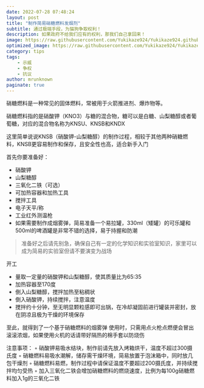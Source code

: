 ```yaml
---
date: 2022-07-28 07:48:24
layout: post
title: "制作简易硝糖燃料发烟剂"
subtitle: 通过极端手段，为猫狗争取权利！
description: 如果政府不给我们应有的权利，那我们自己拿回来！
image: https://raw.githubusercontent.com/Yukikaze924/Yukikaze924.github.io/main/assets/img/Join_The_Animal_Rights_move-900x675.jpg
optimized_image: https://raw.githubusercontent.com/Yukikaze924/Yukikaze924.github.io/main/assets/img/Join_The_Animal_Rights_move-900x675.jpg
category: tips
tags:
    - 示威
    - 争权
    - 抗议
author: mrunknown
paginate: true
---
```


硝糖燃料是一种常见的固体燃料，常被用于火箭推进剂、爆炸物等。

硝糖燃料指的是硝酸钾（KNO3）与糖的混合物，糖可以是白糖、山梨糖醇或者葡萄糖，对应的混合物名称为KNSU、KNSB和KNDX

这里简单说说KNSB（硝酸钾-山梨糖醇）的制作过程，相较于其他两种硝糖燃料，KNSB更容易制作和保存，且安全性也高，适合新手入门

首先你要准备好：
 * 硝酸钾
 * 山梨糖醇
 * 三氧化二铁（可选）
 * 可加热容器和加热工具
 * 搅拌工具
 * 电子天平/称
 * 工业红外测温枪
 * 如果需要制作成烟雾弹，简易准备一个易拉罐，330ml（矮罐）的可乐罐和500ml的啤酒罐是非常不错的选择，易于持握和防潮

> 准备好之后请先别急，确保自己有一定的化学知识和实验室知识，家里可以成为简易的实验室但请不要演变为战场

开工
 * 量取一定量的硝酸钾和山梨糖醇，使其质量比为65:35
 * 加热容器至170度
 * 倒入山梨糖醇，搅拌加热至粘稠状
 * 倒入硝酸钾，持续搅拌，注意温度
 * 搅拌约十分钟，至无明显颗粒感即可出锅，在冷却凝固前进行罐装并密封，放在阴凉且极为干燥的环境保存

至此，就得到了一个基于硝糖燃料的烟雾弹
使用时，只需用点火枪点燃便会冒出滚滚浓烟，如果使用火机的话请带好隔热的棉手套以防烧伤

注意事项：
 ◦ 硝酸钾易吸水结块，制作前请先放入烤箱烘干，温度不超过300摄氏度
 ◦ 硝糖燃料易吸水潮解，储存需干燥环境，简易放置于泡沫箱中，同时放几包干燥剂
 ◦ 硝糖燃料易燃，制作过程中请保证温度不要超过200摄氏度，并持续搅拌均匀受热
 ◦ 加入三氧化二铁会增加硝糖燃料的燃烧速度，比例为每100g硝糖燃料加入1g的三氧化二铁
